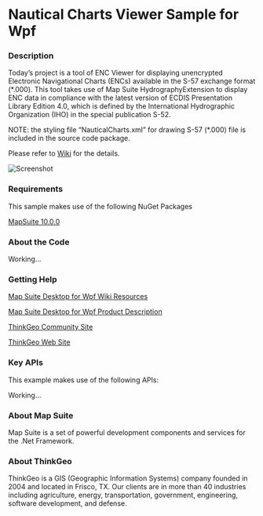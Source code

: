 # Nautical Charts Viewer Sample for Wpf

### Description
Today’s project is a tool of ENC Viewer for displaying unencrypted Electronic Navigational Charts (ENCs) available in the S-57 exchange format (*.000). 
This tool takes use of Map Suite HydrographyExtension to display ENC data in compliance with the latest version of ECDIS Presentation Library Edition 4.0, which is defined by the International Hydrographic Organization (IHO) in the special publication S-52. 

NOTE: the styling file “NauticalCharts.xml” for drawing S-57 (*.000) file is included in the source code package.

Please refer to [Wiki](http://wiki.thinkgeo.com/wiki/map_suite_desktop_for_wpf) for the details.

![Screenshot](https://github.com/ThinkGeo/NauticalChartsViewerSample-ForWpf/blob/master/Screenshot.png)

### Requirements
This sample makes use of the following NuGet Packages

[MapSuite 10.0.0](https://www.nuget.org/packages?q=ThinkGeo)

### About the Code

Working...

### Getting Help

[Map Suite Desktop for Wpf Wiki Resources](http://wiki.thinkgeo.com/wiki/map_suite_desktop_for_wpf)

[Map Suite Desktop for Wpf Product Description](https://thinkgeo.com/ui-controls#desktop-platforms)

[ThinkGeo Community Site](http://community.thinkgeo.com/)

[ThinkGeo Web Site](http://www.thinkgeo.com)

### Key APIs
This example makes use of the following APIs:

Working...

### About Map Suite
Map Suite is a set of powerful development components and services for the .Net Framework.

### About ThinkGeo
ThinkGeo is a GIS (Geographic Information Systems) company founded in 2004 and located in Frisco, TX. Our clients are in more than 40 industries including agriculture, energy, transportation, government, engineering, software development, and defense.
